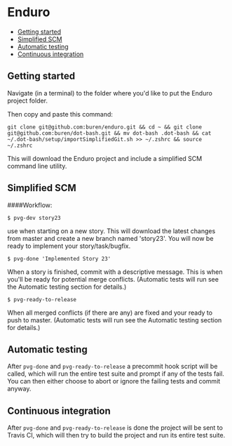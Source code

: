 # Enduro


- [Getting started](README.md#getting-started)
- [Simplified SCM](README.md#simplified-scm)
- [Automatic testing](README.md#automatic-testing)
- [Continuous integration](README.md#continuous-integration)

## Getting started

Navigate (in a terminal) to the folder where you'd like to put the Enduro project folder.

Then copy and paste this command:

    git clone git@github.com:buren/enduro.git && cd ~ && git clone git@github.com:buren/dot-bash.git && mv dot-bash .dot-bash && cat ~/.dot-bash/setup/importSimplifiedGit.sh >> ~/.zshrc && source ~/.zshrc

This will download the Enduro project and include a simplified SCM command line utility. 


## Simplified SCM

####Workflow:

    $ pvg-dev story23                 
use when starting on a new story.
This will download the latest changes from master and create a new branch named 'story23'.
You will now be ready to implement your story/task/bugfix.

    $ pvg-done 'Implemented Story 23'
When a story is finished, commit with a descriptive message. 
This is when you'll be ready for potential merge conflicts.
(Automatic tests will run see the Automatic testing section for details.)

    $ pvg-ready-to-release
When all merged conflicts (if there are any) are fixed and your ready to push to master.
(Automatic tests will run see the Automatic testing section for details.)


## Automatic testing
After ```pvg-done``` and ```pvg-ready-to-release``` a precommit hook script will be called, which will run the entire test suite and prompt if any of the tests fail. You can then either choose to abort or ignore the failing tests and commit anyway. 
    
    
## Continuous integration

After ```pvg-done``` and ```pvg-ready-to-release``` is done the project will be sent to Travis CI, which will then try to build the project and run its entire test suite.

